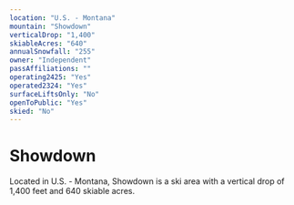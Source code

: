 ```yaml
---
location: "U.S. - Montana"
mountain: "Showdown"
verticalDrop: "1,400"
skiableAcres: "640"
annualSnowfall: "255"
owner: "Independent"
passAffiliations: ""
operating2425: "Yes"
operated2324: "Yes"
surfaceLiftsOnly: "No"
openToPublic: "Yes"
skied: "No"
---
```


# Showdown

Located in U.S. - Montana, Showdown is a ski area with a vertical drop of 1,400 feet and 640 skiable acres.